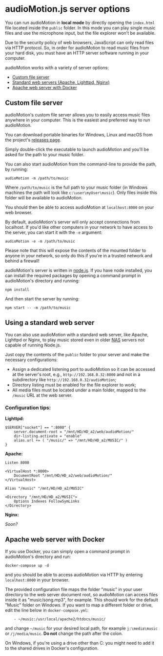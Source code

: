 audioMotion.js server options
=============================

You can run audioMotion in **local mode** by directly opening the `index.html` file located inside the `public` folder.
In this mode you can play single music files and use the microphone input, but the file explorer won't be available.

Due to the security policy of web browsers, JavaScript can only read files via HTTP protocol.
So, in order for audioMotion to read music files from your hard disk, you must have an HTTP server software running in your computer.

audioMotion works with a variety of server options:

+ [Custom file server](#custom-file-server)
+ [Standard web servers (Apache, Lighttpd, Nginx)](#using-a-standard-web-server)
+ [Apache web server with Docker](#apache-web-server-with-docker)


## Custom file server

audioMotion's custom file server allows you to easily access music files anywhere in your computer. This is the easiest and preferred way to run audioMotion.

You can download portable binaries for Windows, Linux and macOS from the project's [releases page](https://github.com/hvianna/audioMotion.js/releases/latest).

Simply double-click the executable to launch audioMotion and you'll be asked for the path to your music folder.

You can also start audioMotion from the command-line to provide the path, by running:

```
audioMotion -m /path/to/music
```

Where `/path/to/music` is the full path to your music folder (in Windows machines the path will look like `c:\user\myUser\music`). Only files inside this folder will be available to audioMotion.

You should then be able to access audioMotion at `localhost:8000` on your web browser.

By default, audioMotion's server will only accept connections from localhost. If you'd like other computers in your network to have access to the server, you can start it with the `-e` argument:

```
audioMotion -e -m /path/to/music
```

Please note that this will expose the contents of the mounted folder to anyone in your network, so only do this if you're in a trusted network and behind a firewall!

audioMotion's server is written in [node.js](https://nodejs.org). If you have node installed, you can install the required packages by opening a command prompt in audioMotion's directory and running:

```
npm install
```

And then start the server by running:

```
npm start -- -m /path/to/music
```


## Using a standard web server

You can also use audioMotion with a standard web server, like Apache, Lighttpd or Nginx, to play music stored even in older [NAS](https://en.wikipedia.org/wiki/Network-attached_storage) servers not capable of running Node.js.

Just copy the contents of the `public` folder to your server and make the necessary configurations:

* Assign a dedicated listening port to audioMotion so it can be accessed at the server's root, e.g., `http://192.168.0.32:8000` and not in a subdirectory like `http://192.168.0.32/audioMotion`;
* Directory listing must be enabled for the file explorer to work;
* All media files must be located under a main folder, mapped to the `/music` URL at the web server.


### Configuration tips:

**Lighttpd:**

```
$SERVER["socket"] == ":8000" {
    server.document-root = "/mnt/HD/HD_a2/web/audioMotion/"
    dir-listing.activate = "enable"
    alias.url += ( "/music/" => "/mnt/HD/HD_a2/MUSIC/" )
}
```

**Apache:**

```
Listen 8000

<VirtualHost *:8000>
	DocumentRoot "/mnt/HD/HD_a2/web/audioMotion/"
</VirtualHost>

Alias "/music" "/mnt/HD/HD_a2/MUSIC"

<Directory "/mnt/HD/HD_a2/MUSIC">
    Options Indexes FollowSymLinks
</Directory>
```

**Nginx:**

*Soon?*

## Apache web server with Docker

If you use Docker, you can simply open a command prompt in audioMotion's directory and run:

`docker-compose up -d`

and you should be able to access audioMotion via HTTP by entering `localhost:8000` in your browser.

The provided configuration file maps the folder "music" in your user directory to the web server document root, so audioMotion can access files inside it as "music/song.mp3", for example.
This should work for the default "Music" folder on Windows. If you want to map a different folder or drive, edit the line below in `docker-compose.yml`:

```
    - ~/music:/usr/local/apache2/htdocs/music/
```

and change `~/music` for your desired local path, for example `j:\media\music` or `/j/media/music`. **Do not** change the path after the colon.

On Windows, if you're using a drive other than C: you might need to add it to the shared drives in Docker's configuration.
